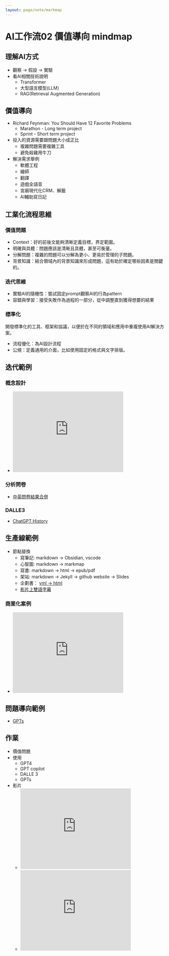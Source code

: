 ```yaml
---
layout: page/note/markmap
---
```


# AI工作流02 價值導向 mindmap

## 理解AI方式
* 觀察 → 假設 → 實驗
* 看AI相關技術說明
  * Transformer
  * 大型語言模型(LLM)
  * RAG(Retrieval Augmented Generation)

## 價值導向
* Richard Feynman: You Should Have 12 Favorite Problems
  * Marathon - Long term project
  * Sprint - Short term project
* 投入的資源需要跟問題大小成正比
  * 複雜問題需要複雜工具
  * 避免殺雞用牛刀
* 解決需求舉例
  * 軟體工程
  * 繪師
  * 翻譯
  * 遊戲全語音
  * 宮廟現代化CRM、解籤
  * AI輔助寫日記
  

## 工業化流程思維

### 價值問題
* Context：好的前後文能夠清晰定義目標，界定範圍。
* 明確與具體：問題應該是清晰且具體，甚至可衡量。
* 分解問題：複雜的問題可以分解為更小、更易於管理的子問題。
* 背景知識：結合領域內的背景知識來形成問題，這有助於確定哪些因素是關鍵的。

### 迭代思維
* 實驗AI的隨機性：嘗試固定prompt觀察AI的行為pattern
* 容錯與學習：接受失敗作為過程的一部分，從中調整直到獲得想要的結果

### 標準化
開發標準化的工具、框架和協議，以便於在不同的領域和應用中重複使用AI解決方案。
* 流程優化：為AI設計流程
* 公規：定義通用的介面，比如使用固定的格式與文字排版。


## 迭代範例

### 概念設計
* <iframe width="350" height="255" src="https://www.youtube.com/embed/c9-MrCqcC6E" title="YouTube video player" frameborder="0" ></iframe>  

### 分析問卷
* [中英問卷結果合併](https://ai.posetmage.com/Boards/Money/2023-07-30-AI%E5%88%86%E6%9E%90%E5%95%8F%E5%8D%B7.html)

### DALLE3
* [ChatGPT History](./02/Hack%20DALLE.html)

## 生產線範例
* 節點替換
  * 寫筆記: markdown → Obsidian, vscode
  * 心智圖: markdown → markmap
  * 寫書: markdown → html → epub/pdf
  * 架站: markdown → Jekyll → github website → Slides
  * 企劃書： [yml → html](https://posetmage.com/GameDesign/Tool/)
  * [影片上雙語字幕](https://github.com/LatticeMage/Tools/tree/main/Subtitle#flow)

### 商業化案例
* <iframe width="350" height="255" src="https://www.youtube.com/embed/dcrhhIKNaRQ" title="YouTube video player" frameborder="0" ></iframe>  


## 問題導向範例
* [GPTs](https://ai.posetmage.com/GPTs/)

## 作業
* 價值問題
* 使用
  * GPT4
  * GPT copilot
  * DALLE 3
  * GPTs
* 影片
  * <iframe width="350" height="255" src="https://www.youtube.com/embed/5kNCcpM61eo" title="YouTube video player" frameborder="0" ></iframe>
  * <iframe width="350" height="255" src="https://www.youtube.com/embed/zWk69IPsMQs" title="YouTube video player" frameborder="0" ></iframe>